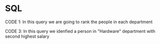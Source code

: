 # SQL
CODE 1: In this query we are going to rank the people in each department

CODE 3: In this query we idenfied a person in "Hardware" department with second highest salary
